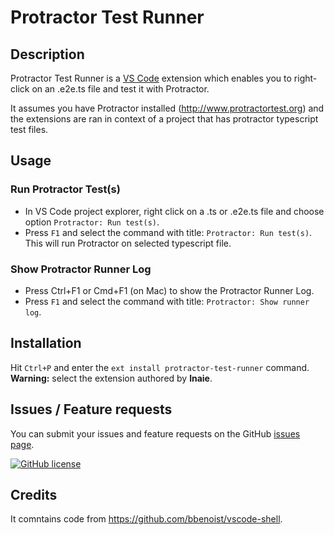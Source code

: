 # Protractor Test Runner

## Description

Protractor Test Runner is a [VS Code][vscode] extension which enables you to right-click on an .e2e.ts file and test it with Protractor.

It assumes you have Protractor installed (http://www.protractortest.org) and the extensions are ran in context of a project that has protractor typescript test files.

## Usage
### Run Protractor Test(s)
* In VS Code project explorer, right click on a .ts or .e2e.ts file and choose option `Protractor: Run test(s)`.
* Press `F1` and select the command with title: `Protractor: Run test(s)`. This will run Protractor on selected typescript file.

### Show Protractor Runner Log
* Press Ctrl+F1 or Cmd+F1 (on Mac) to show the Protractor Runner Log.
* Press `F1` and select the command with title: `Protractor: Show runner log`.

## Installation
Hit `Ctrl+P` and enter the `ext install protractor-test-runner` command. **Warning:** select the extension authored by **lnaie**.

## Issues / Feature requests
You can submit your issues and feature requests on the GitHub [issues page][issues].

[![GitHub license](https://img.shields.io/badge/license-MIT-blue.svg)][license]

## Credits
It comntains code from https://github.com/bbenoist/vscode-shell.

[marketplace]: https://marketplace.visualstudio.com/items/lnaie.protractor-test-runner
[gh-repo]: https://github.com/lnaie/vscode-protractor-test-runner
[issues]: https://github.com/lnaie/vscode-protractor-test-runner/issues/
[npm-dependencies]: https://david-dm.org/bbenoist/vscode-shell
[npm-devdependencies]: https://david-dm.org/bbenoist/vscode-shell#info=devDependencies
[license]: https://github.com/lnaie/vscode-protractor-test-runner/master/LICENSE
[vscode]: https://code.visualstudio.com/
